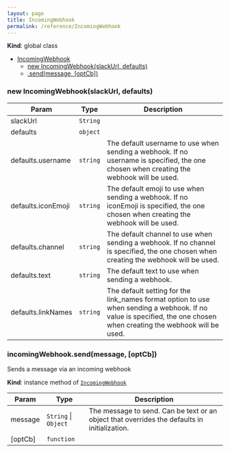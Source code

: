 ```yaml
---
layout: page
title: IncomingWebhook
permalink: /reference/IncomingWebhook
---
```

**Kind**: global class  

* [IncomingWebhook](#IncomingWebhook)
    * [new IncomingWebhook(slackUrl, defaults)](#new_IncomingWebhook_new)
    * [.send(message, [optCb])](#IncomingWebhook+send)

<a name="new_IncomingWebhook_new"></a>

### new IncomingWebhook(slackUrl, defaults)

| Param | Type | Description |
| --- | --- | --- |
| slackUrl | <code>String</code> |  |
| defaults | <code>object</code> |  |
| defaults.username | <code>string</code> | The default username to use when sending a webhook.      If no username is specified, the one chosen when creating the webhook will be used. |
| defaults.iconEmoji | <code>string</code> | The default emoji to use when sending a webhook.      If no iconEmoji is specified, the one chosen when creating the webhook will be used. |
| defaults.channel | <code>string</code> | The default channel to use when sending a webhook.      If no channel is specified, the one chosen when creating the webhook will be used. |
| defaults.text | <code>string</code> | The default text to use when sending a webhook. |
| defaults.linkNames | <code>string</code> | The default setting for the link_names format option to use when sending a webhook.      If no value is specified, the one chosen when creating the webhook will be used. |

<a name="IncomingWebhook+send"></a>

### incomingWebhook.send(message, [optCb])
Sends a message via an incoming webhook

**Kind**: instance method of <code>[IncomingWebhook](#IncomingWebhook)</code>  

| Param | Type | Description |
| --- | --- | --- |
| message | <code>String</code> &#124; <code>Object</code> | The message to send. Can be text or an object that     overrides the defaults in initialization. |
| [optCb] | <code>function</code> |  |

